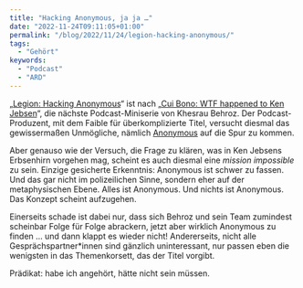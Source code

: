 ```yaml
---
title: "Hacking Anonymous, ja ja …"
date: "2022-11-24T09:11:05+01:00"
permalink: "/blog/2022/11/24/legion-hacking-anonymous/"
tags:
  - "Gehört"
keywords:
  - "Podcast"
  - "ARD"
---
```


„[Legion: Hacking Anonymous](https://www.ardaudiothek.de/episode/legion-hacking-anonymous/legion-hacking-anonymous/rbb/12015421/)“ ist nach „[Cui Bono: WTF happened to Ken Jebsen](%E2%80%9ELegion:%20Hacking%20Anonymous%E2%80%9C)“, die nächste Podcast-Miniserie von Khesrau Behroz. Der Podcast-Produzent, mit dem Faible für überkomplizierte Titel, versucht diesmal das gewissermaßen Unmögliche, nämlich [Anonymous](https://de.wikipedia.org/wiki/Anonymous_(Kollektiv)) auf die Spur zu kommen.

Aber genauso wie der Versuch, die Frage zu klären, was in Ken Jebsens Erbsenhirn vorgehen mag, scheint es auch diesmal eine _mission impossible_ zu sein. Einzige gesicherte Erkenntnis: Anonymous ist schwer zu fassen. Und das gar nicht im polizeilichen Sinne, sondern eher auf der metaphysischen Ebene. Alles ist Anonymous. Und nichts ist Anonymous. Das Konzept scheint aufzugehen. 

Einerseits schade ist dabei nur, dass sich Behroz und sein Team zumindest scheinbar Folge für Folge abrackern, jetzt aber wirklich Anonymous zu finden … und dann klappt es wieder nicht! Andererseits, nicht alle Gesprächspartner\*innen sind gänzlich uninteressant, nur passen eben die wenigsten in das Themenkorsett, das der Titel vorgibt.

Prädikat: habe ich angehört, hätte nicht sein müssen.
